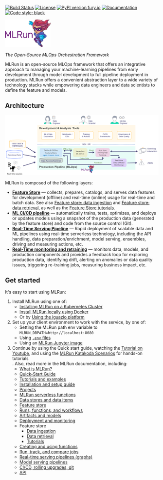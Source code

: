 <a id="top"></a>
[![Build Status](https://github.com/mlrun/mlrun/workflows/CI/badge.svg)](https://github.com/mlrun/mlrun/actions)
[![License](https://img.shields.io/badge/License-Apache%202.0-blue.svg)](https://opensource.org/licenses/Apache-2.0)
[![PyPI version fury.io](https://badge.fury.io/py/mlrun.svg)](https://pypi.python.org/pypi/mlrun/)
[![Documentation](https://readthedocs.org/projects/mlrun/badge/?version=latest)](https://mlrun.readthedocs.io/en/latest/?badge=latest)
[![Code style: black](https://img.shields.io/badge/code%20style-black-000000.svg)](https://github.com/psf/black)

<p align="left"><img src="docs/_static/images/MLRun-logo.png" alt="MLRun logo" width="150"/></p>

*The Open-Source MLOps Orchestration Framework*

MLRun is an open-source MLOps framework that offers an integrative approach to managing your machine-learning pipelines from early development through model development to full pipeline deployment in production.
MLRun offers a convenient abstraction layer to a wide variety of technology stacks while empowering data engineers and data scientists to define the feature and models.


## Architecture 

![pipeline](./docs/_static/images/pipeline.png)

MLRun is composed of the following layers:

- **[Feature Store](./docs/feature-store/feature-store.html)** &mdash; collects, prepares, catalogs, and serves data features for development (offline) and real-time (online) usage for real-time and batch data. See also 
[Feature store: data ingestion](./docs/feature-store/feature-store-data-ingestion) and [Feature store: data retrieval](./docs/feature-store/feature-store-data-retrieval), as well as the [Feature Store tutorials](./docs/feature-store/feature-store-tutorials).
- **[ML CI/CD pipeline](.docs//projects/ci-integration)** &mdash; automatically trains, tests, optimizes, and deploys or updates models using a snapshot of the production 
data (generated by the feature store) and code from the source control (Git).
- **[Real-Time Serving Pipeline](./docs/serving/serving-graph)** &mdash; Rapid deployment of scalable data and ML pipelines using real-time serverless technology, including 
the API handling, data preparation/enrichment, model serving, ensembles, driving and measuring actions, etc.
- **[Real-Time monitoring and retraining](.docs//model_monitoring/index)** &mdash; monitors data, models, and production components and provides a feedback loop for exploring production data, identifying drift, alerting on anomalies or data quality issues, triggering re-training jobs, measuring business impact, etc.

## Get started

It's easy to start using MLRun: 
1. Install MLRun using one of:
   - [Installing MLRun on a Kubernetes Cluster](https://docs.mlrun.org/en/latest/install/kubernetes.html)
   - [Install MLRun locally using Docker](https://docs.mlrun.org/en/latest/install/local-docker.html)
   - Or by [Using the iguazio platform](https://www.iguazio.com/docs/latest-release/)
2. Set up your client environment to work with the service, by one of: 
      - Setting the MLRun path env variable to `MLRUN_DBPATH=http://localhost:8080` 
      - Using [`.env` files](https://docs.mlrun.org/en/latest/install/remote.html)
      - Using an [MLRun Jupyter image](https://docs.mlrun.org/en/latest/install/local-docker.html#use-mlrun-with-mlrun-jupyter-image)
3. Continue by using the Quick start guide, watching the [Tutorial on Youtube](https://www.youtube.com/embed/O6g1pJJ609U), and using the [MLRun Katakoda Scenarios](https://www.katacoda.com/mlrun) for hands-on tutorials<br>.
   Also, read more in the MLRun documentation, including:
      - [What is MLRun?](https://docs.mlrun.org/en/latest/index.html)
      - [Quick-Start Guide](https://docs.mlrun.org/en/latest/quick-start/quick-start.html)
      - [Tutorials and examples](https://docs.mlrun.org/en/latest/howto/index.html)
      - [Installation and setup guide](https://docs.mlrun.org/en/latest/install.html)
      - [Projects](https://docs.mlrun.org/en/latest/projects/project.html)
      - [MLRun serverless functions](https://docs.mlrun.org/en/latest/concepts/functions-concepts.html)
      - [Data stores and data items](https://docs.mlrun.org/en/latest/concepts/data-feature-store.html)
      - [Feature store](https://docs.mlrun.org/en/latest/feature-store/feature-store.html)
      - [Runs, functions, and workflows](https://docs.mlrun.org/en/latest/concepts/runs-experiments-workflows.html)
      - [Artifacts and models](https://docs.mlrun.org/en/latest/store/artifacts.html)
      - [Deployment and monitoring](https://docs.mlrun.org/en/latest/concepts/deployment-monitoring.html)
      - Feature store
         - [Data ingestion](https://docs.mlrun.org/en/latest/feature-store/feature-store-data-ingestion.html)
         - [Data retrieval](https://docs.mlrun.org/en/latest/feature-store/feature-store-data-retrieval.html)
         - [Tutorials](https://docs.mlrun.org/en/latest/feature-store/feature-store-tutorials.html)
      - [Creating and using functions](https://docs.mlrun.org/en/latest/runtimes/functions.html)
      - [Run, track, and compare jobs](https://docs.mlrun.org/en/latest/runtimes/run-track-compare-jobs.html)
      - [Real-time serving pipelines (graphs)](https://docs.mlrun.org/en/latest/serving/serving-graph.html)
      - [Model serving pipelines](https://docs.mlrun.org/en/latest/serving/build-graph-model-serving.html)
      - [CI/CD, rolling upgrades, git](https://docs.mlrun.org/en/latest/model_monitoring/ci-cd-rolling-upgrades-git.html)
      - [API](https://docs.mlrun.org/en/latest/api/index.html)